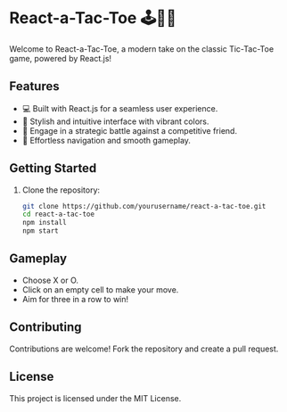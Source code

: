 # React-a-Tac-Toe 🕹🎲🎰

Welcome to React-a-Tac-Toe, a modern take on the classic Tic-Tac-Toe game, powered by React.js!

## Features
- 💻 Built with React.js for a seamless user experience.
- 🎨 Stylish and intuitive interface with vibrant colors.
- 🤖 Engage in a strategic battle against a competitive friend.
- 🚀 Effortless navigation and smooth gameplay.

## Getting Started
1. Clone the repository:
   ```bash
   git clone https://github.com/yourusername/react-a-tac-toe.git
   cd react-a-tac-toe
   npm install
   npm start


## Gameplay
- Choose X or O.
- Click on an empty cell to make your move.
- Aim for three in a row to win!

## Contributing
Contributions are welcome! Fork the repository and create a pull request.

## License
This project is licensed under the MIT License.
